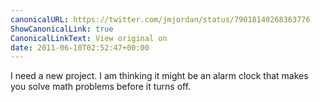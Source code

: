 ```yaml
---
canonicalURL: https://twitter.com/jmjordan/status/79018140268363776
ShowCanonicalLink: true
CanonicalLinkText: View original on
date: 2011-06-10T02:52:47+00:00
---
```

I need a new project. I am thinking it might be an alarm clock that makes you solve math problems before it turns off.